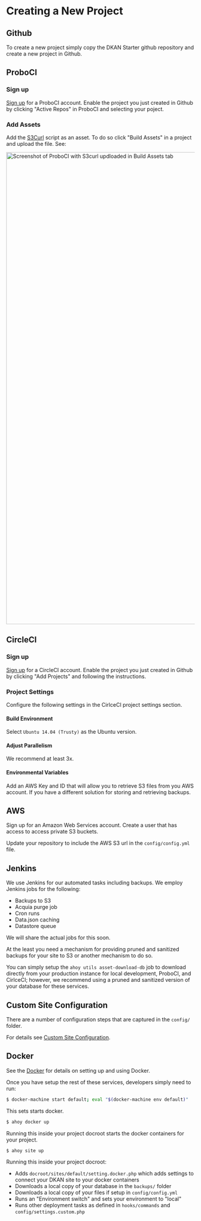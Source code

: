 # Creating a New Project

## Github

To create a new project simply copy the DKAN Starter github repository and create a new project in Github.

## ProboCI

### Sign up

[Sign up](http://probo.ci) for a ProboCI account. Enable the project you just created in Github by clicking "Active Repos" in ProboCI and selecting your poject.

### Add Assets

Add the [S3Curl](https://github.com/rtdp/s3curl/blob/master/s3curl.pl) script as an asset. To do so click "Build Assets" in a project and upload the file. See:

<img width="1263" alt="Screenshot of ProboCI with S3curl updloaded in Build Assets tab" src="https://cloud.githubusercontent.com/assets/512243/19433741/f22316f0-942f-11e6-99b0-270cfc47fc3d.png">

## CircleCI

### Sign up

[Sign up](http://circleci.com) for a CircleCI account. Enable the project you just created in Github by clicking "Add Projects" and following the instructions.

### Project Settings

Configure the following settings in the CirlceCI project settings section.

#### Build Environment

Select ``Ubuntu 14.04 (Trusty)`` as the Ubuntu version.

#### Adjust Parallelism
We recommend at least 3x.

#### Environmental Variables
Add an AWS Key and ID that will allow you to retrieve S3 files from you AWS account. If you have a different solution for storing and retrieving backups.

## AWS

Sign up for an Amazon Web Services account. Create a user that has access to access private S3 buckets.

Update your repository to include the AWS S3 url in the ``config/config.yml`` file.

## Jenkins

We use Jenkins for our automated tasks including backups. We employ Jenkins jobs for the following:

* Backups to S3
* Acquia purge job
* Cron runs
* Data.json caching
* Datastore queue

We will share the actual jobs for this soon.

At the least you need a mechanism for providing pruned and sanitized backups for your site to S3 or another mechanism to do so.

You can simply setup the ``ahoy utils asset-download-db`` job to download directly from your production instance for local development, ProboCI, and CirlceCI; however, we recommend using a pruned and sanitized version of your database for these services.

## Custom Site Configuration

There are a number of configuration steps that are captured in the ``config/`` folder.

For details see [Custom Site Configuration](custom-site-configruation).

## Docker

See the [Docker](docker-dev-env/installation) for details on setting up and using Docker.

Once you have setup the rest of these services, developers simply need to run:

```bash
$ docker-machine start default; eval "$(docker-machine env default)"
```

This sets starts docker.

```bash
$ ahoy docker up
```

Running this inside your project docroot starts the docker containers for your project.

```bash
$ ahoy site up
```

Running this inside your project docroot:

* Adds ``docroot/sites/default/setting.docker.php`` which adds settings to connect your DKAN site to your docker containers
* Downloads a local copy of your database in the ``backups/`` folder
* Downloads a local copy of your files if setup in ``config/config.yml``
* Runs an "Environment switch" and sets your environment to "local"
* Runs other deployment tasks as defined in ``hooks/commands`` and ``config/settings.custom.php``
